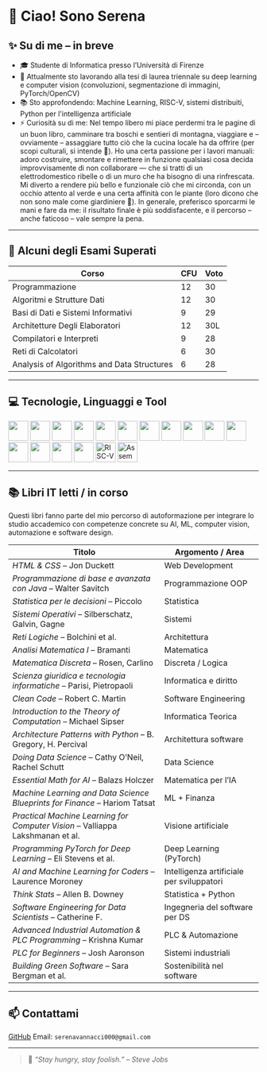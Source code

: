 # 👋 Ciao! Sono Serena

## ✨ Su di me – in breve

- 🎓 Studente di Informatica presso l’Università di Firenze  
- 🔭 Attualmente sto lavorando alla tesi di laurea triennale su deep learning e computer vision (convoluzioni, segmentazione di immagini, PyTorch/OpenCV)
- 📚 Sto approfondendo: Machine Learning, RISC-V, sistemi distribuiti, Python per l'intelligenza artificiale
- ⚡ Curiosità su di me: Nel tempo libero mi piace perdermi tra le pagine di un buon libro, camminare tra boschi e sentieri di montagna, viaggiare e – ovviamente – assaggiare tutto ciò che la cucina locale ha da offrire (per scopi culturali, si intende 🍝). Ho una certa passione per i lavori manuali: adoro costruire, smontare e rimettere in funzione qualsiasi cosa decida improvvisamente di non collaborare — che si tratti di un elettrodomestico ribelle o di un muro che ha bisogno di una rinfrescata. Mi diverto a rendere più bello e funzionale ciò che mi circonda, con un occhio attento al verde e una certa affinità con le piante (loro dicono che non sono male come giardiniere 🌱). In generale, preferisco sporcarmi le mani e fare da me: il risultato finale è più soddisfacente, e il percorso – anche faticoso – vale sempre la pena.

---

## 📘 Alcuni degli Esami Superati

| Corso                                       | CFU | Voto |
|---------------------------------------------|-----|------|
| Programmazione                              | 12  | 30   |
| Algoritmi e Strutture Dati                  | 12  | 30   |
| Basi di Dati e Sistemi Informativi          | 9   | 29   |
| Architetture Degli Elaboratori              | 12  | 30L  |
| Compilatori e Interpreti                    | 9   | 28   |
| Reti di Calcolatori                         | 6   | 30   | 
| Analysis of Algorithms and Data Structures  | 6   | 28   |

---

## 💻 Tecnologie, Linguaggi e Tool

<p align="left">
  <!-- Linguaggi principali -->
  <img src="https://cdn.jsdelivr.net/gh/devicons/devicon/icons/java/java-original.svg" width="40" />
  <img src="https://cdn.jsdelivr.net/gh/devicons/devicon/icons/python/python-original.svg" width="40" />
  <img src="https://cdn.jsdelivr.net/gh/devicons/devicon/icons/matlab/matlab-original.svg" width="40" />
  <img src="https://cdn.jsdelivr.net/gh/devicons/devicon/icons/c/c-original.svg" width="40" />
  <img src="https://cdn.jsdelivr.net/gh/devicons/devicon/icons/cplusplus/cplusplus-original.svg" width="40" />

  <!-- Web & DB -->
  <img src="https://cdn.jsdelivr.net/gh/devicons/devicon/icons/mysql/mysql-original.svg" width="40" />
  <img src="https://cdn.jsdelivr.net/gh/devicons/devicon/icons/html5/html5-original.svg" width="40" />
  <img src="https://cdn.jsdelivr.net/gh/devicons/devicon/icons/css3/css3-original.svg" width="40" />
  <img src="https://cdn.jsdelivr.net/gh/devicons/devicon/icons/javascript/javascript-original.svg" width="40" />

  <!-- IDE & Tools -->
  <img src="https://cdn.jsdelivr.net/gh/devicons/devicon/icons/eclipse/eclipse-original.svg" width="40" />
  <img src="https://cdn.jsdelivr.net/gh/devicons/devicon/icons/git/git-original.svg" width="40" />
  <img src="https://cdn.jsdelivr.net/gh/devicons/devicon/icons/linux/linux-original.svg" width="40" />

  <!-- ML/AI -->
  <img src="https://cdn.jsdelivr.net/gh/devicons/devicon/icons/pytorch/pytorch-original.svg" width="40" />
  <img src="https://cdn.jsdelivr.net/gh/devicons/devicon/icons/tensorflow/tensorflow-original.svg" width="40" />
  <img src="https://cdn.jsdelivr.net/gh/devicons/devicon/icons/opencv/opencv-original.svg" width="40" />

  <!-- Placeholder per Assembly e RISC-V -->
  <img src="https://upload.wikimedia.org/wikipedia/commons/3/3b/RISC-V_logo.svg" width="40" alt="RISC-V" />
  <img src="https://upload.wikimedia.org/wikipedia/commons/1/1b/Assembly_Logo.png" width="40" alt="Assembly" />
</p>

---

## 📚 Libri IT letti / in corso

Questi libri fanno parte del mio percorso di autoformazione per integrare lo studio accademico con competenze concrete su AI, ML, computer vision, automazione e software design.

| Titolo                                                                         | Argomento / Area                          |
| ------------------------------------------------------------------------------ | ----------------------------------------- |
| *HTML & CSS* – Jon Duckett                                                     | Web Development                           |
| *Programmazione di base e avanzata con Java* – Walter Savitch                  | Programmazione OOP                        |
| *Statistica per le decisioni* – Piccolo                                        | Statistica                                |
| *Sistemi Operativi* – Silberschatz, Galvin, Gagne                              | Sistemi                                   |
| *Reti Logiche* – Bolchini et al.                                               | Architettura                              |
| *Analisi Matematica I* – Bramanti                                              | Matematica                                |
| *Matematica Discreta* – Rosen, Carlino                                         | Discreta / Logica                         |
| *Scienza giuridica e tecnologia informatiche* – Parisi, Pietropaoli            | Informatica e diritto                     |
| *Clean Code* – Robert C. Martin                                                | Software Engineering                      |
| *Introduction to the Theory of Computation* – Michael Sipser                   | Informatica Teorica                       |
| *Architecture Patterns with Python* – B. Gregory, H. Percival                  | Architettura software                     |
| *Doing Data Science* – Cathy O’Neil, Rachel Schutt                             | Data Science                              |
| *Essential Math for AI* – Balazs Holczer                                       | Matematica per l’IA                       |
| *Machine Learning and Data Science Blueprints for Finance* – Hariom Tatsat     | ML + Finanza                              |
| *Practical Machine Learning for Computer Vision* – Valliappa Lakshmanan et al. | Visione artificiale                       |
| *Programming PyTorch for Deep Learning* – Eli Stevens et al.                   | Deep Learning (PyTorch)                   |
| *AI and Machine Learning for Coders* – Laurence Moroney                        | Intelligenza artificiale per sviluppatori |
| *Think Stats* – Allen B. Downey                                                | Statistica + Python                       |
| *Software Engineering for Data Scientists* – Catherine F.                      | Ingegneria del software per DS            |
| *Advanced Industrial Automation & PLC Programming* – Krishna Kumar             | PLC & Automazione                         |
| *PLC for Beginners* – Josh Aaronson                                            | Sistemi industriali                       |
| *Building Green Software* – Sara Bergman et al.                                | Sostenibilità nel software                |

---

## 📫 Contattami

[GitHub](https://github.com/VSerena) 
Email: `serenavannacci000@gmail.com`

---

> 🧠 *“Stay hungry, stay foolish.” – Steve Jobs*
